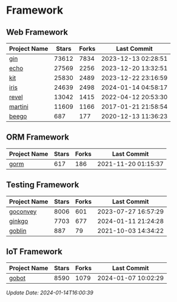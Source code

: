 # Framework

## Web Framework
| Project Name | Stars | Forks | Last Commit |
| ------------ | ----- | ----- | ----------- |
| [gin](https://github.com/gin-gonic/gin) | 73612 | 7834 | 2023-12-13 02:28:51 |
| [echo](https://github.com/labstack/echo) | 27569 | 2256 | 2023-12-20 13:32:51 |
| [kit](https://github.com/go-kit/kit) | 25830 | 2489 | 2023-12-22 23:16:59 |
| [iris](https://github.com/kataras/iris) | 24639 | 2498 | 2024-01-14 04:58:17 |
| [revel](https://github.com/revel/revel) | 13042 | 1415 | 2022-04-12 20:53:30 |
| [martini](https://github.com/go-martini/martini) | 11609 | 1166 | 2017-01-21 21:58:54 |
| [beego](https://github.com/astaxie/beego) | 687 | 177 | 2020-12-13 11:36:23 |

## ORM Framework
| Project Name | Stars | Forks | Last Commit |
| ------------ | ----- | ----- | ----------- |
| [gorm](https://github.com/jinzhu/gorm) | 617 | 186 | 2021-11-20 01:15:37 |

## Testing Framework
| Project Name | Stars | Forks | Last Commit |
| ------------ | ----- | ----- | ----------- |
| [goconvey](https://github.com/smartystreets/goconvey) | 8006 | 601 | 2023-07-27 16:57:29 |
| [ginkgo](https://github.com/onsi/ginkgo) | 7703 | 677 | 2024-01-11 21:24:28 |
| [goblin](https://github.com/franela/goblin) | 887 | 79 | 2021-10-03 14:34:22 |

## IoT Framework
| Project Name | Stars | Forks | Last Commit |
| ------------ | ----- | ----- | ----------- |
| [gobot](https://github.com/hybridgroup/gobot) | 8590 | 1079 | 2024-01-07 10:02:29 |

*Update Date: 2024-01-14T16:00:39*